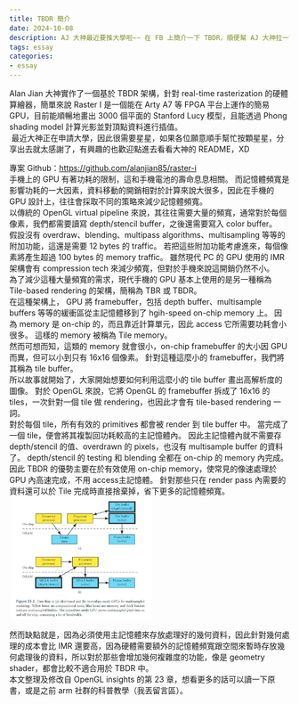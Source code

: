 ```yaml
---
title: TBDR 簡介
date: 2024-10-08
description: AJ 大神最近要推大學啦~~ 在 FB 上簡介一下 TBDR，順便幫 AJ 大神拉一下星星XD
tags: essay
categories:
- essay
---
```


Alan Jian 大神實作了一個基於 TBDR 架構，針對 real-time rasterization 的硬體算繪器，簡單來說 Raster I 是一個能在 Arty A7 等 FPGA 平台上運作的簡易 GPU，目前能順暢地畫出 3000 個平面的 Stanford Lucy 模型，且能透過 Phong shading model 計算光影並對頂點資料進行插值。   
⁡
最近大神正在申請大學，因此很需要星星，如果各位願意順手幫忙按顆星星，分享出去就太感謝了，有興趣的也歡迎點進去看看大神的 README，XD    
    
專案 Github：https://github.com/alanjian85/raster-i   
⁡
手機上的 GPU 有著功耗的限制，這和手機電池的壽命息息相關。 而記憶體頻寬是影響功耗的一大因素，資料移動的開銷相對於計算來說大很多，因此在手機的 GPU 設計上，往往會採取不同的策略來減少記憶體頻寬。    
⁡
以傳統的 OpenGL virtual pipeline 來說，其往往需要大量的頻寬，通常對於每個像素，我們都需要讀寫 depth/stencil buffer，之後還需要寫入 color buffer。     
⁡
假設沒有 overdraw、blending、multipass algorithms、multisampling 等等的附加功能，這還是需要 12 bytes 的 traffic。 若把這些附加功能考慮進來，每個像素將產生超過 100 bytes 的 memory traffic。 雖然現代 PC 的 GPU 使用的 IMR 架構會有 compression tech 來減少頻寬，但對於手機來說這開銷仍然不小。   
⁡
為了減少這種大量頻寬的需求，現代手機的 GPU 基本上使用的是另一種稱為 Tile-based rendering 的架構，簡稱為 TBR 或 TBDR。    
⁡
在這種架構上， GPU 將 framebuffer，包括 depth buffer、multisample buffers 等等的緩衝區從主記憶體移到了 hgih-speed on-chip memory 上。 因為 memory 是 on-chip 的，而且靠近計算單元，因此 access 它所需要功耗會小很多。 這樣的 memory 被稱為 Tile memory。     
⁡
然而可想而知，這類的 memory 就會很小，on-chip framebuffer 的大小因 GPU 而異，但可以小到只有 16x16 個像素。 針對這種這麼小的 framebuffer，我們將其稱為 tile buffer。   
⁡
所以故事就開始了，大家開始想要如何利用這麼小的 tile buffer 畫出高解析度的圖像。 對於 OpenGL 來說，它將 OpenGL 的 framebuffer 拆成了 16x16 的 tiles，一次針對一個 tile 做 rendering，也因此才會有 tile-based rendering 一詞。    
⁡
對於每個 tile，所有有效的 primitives 都會被 render 到 tile buffer 中。 當完成了一個 tile，便會將其複製回功耗較高的主記憶體內。 因此主記憶體內就不需要存 depth/stencil 的值、overdrawn 的 pixels，也沒有 multisample buffer 的資料了。 depth/stencil 的 testing 和 blending 全都在 on-chip 的 memory 內完成。    
⁡
因此 TBDR 的優勢主要在於有效使用 on-chip memory，使常見的像速處理於 GPU 內高速完成，不用 access主記憶體。 針對那些只在 render pass 內需要的資料還可以於 Tile 完成時直接捨棄掉，省下更多的記憶體頻寬。   
⁡
<img src = "https://github.com/Mes0903/MesBlog/blob/main/source/_posts/essay/RasterI/TBDR.png?raw=true" width = "50%">

然而缺點就是，因為必須使用主記憶體來存放處理好的幾何資料，因此針對幾何處理的成本會比 IMR 還要高，因為硬體需要額外的記憶體頻寬跟空間來暫時存放幾何處理後的資料，所以對於那些會增加幾何複雜度的功能，像是 geometry shader，都會比較不適合用於 TBDR 中。   
⁡
本文整理及修改自 OpenGL insights 的第 23 章，想看更多的話可以讀一下原書，或是之前 arm 社群的科普教學（我丟留言區）。